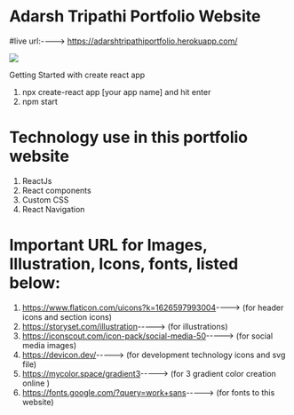 # Adarsh Tripathi Portfolio Website

#live url:---->  <a href="https://adarshtripathiportfolio.herokuapp.com/">https://adarshtripathiportfolio.herokuapp.com/</a>

 <img src="../../../assets/images/github-banner/banner1.png" className="picture" />

Getting Started with create react app 
1. npx create-react app [your app name] and hit enter
2. npm start


# Technology use in this portfolio website
1. ReactJs
2. React components
3. Custom CSS
4. React Navigation


# Important URL for Images, Illustration, Icons, fonts, listed below:
1. <a href="https://www.flaticon.com/uicons?k=1626597993004">https://www.flaticon.com/uicons?k=1626597993004</a>----> (for header icons and section icons)
2. <a href="https://storyset.com/illustration">https://storyset.com/illustration</a>----->
      (for illustrations)
3. <a href="https://iconscout.com/icon-pack/social-media-50">https://iconscout.com/icon-pack/social-media-50</a>-----> (for social media images) 
4. <a href="https://devicon.dev/">https://devicon.dev/</a>-----> (for development technology icons and svg file) 
5. <a href="https://mycolor.space/gradient3">https://mycolor.space/gradient3</a>-----> (for 3 gradient color creation online ) 
6. <a href="https://fonts.google.com/?query=work+sans">https://fonts.google.com/?query=work+sans</a>-----> (for fonts to this website) 



